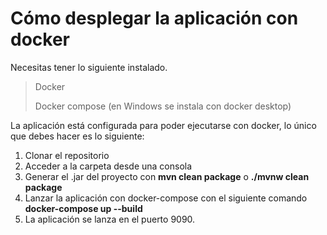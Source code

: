# Cómo desplegar la aplicación con docker

Necesitas tener lo siguiente instalado.
> Docker
> 
> Docker compose (en Windows se instala con docker desktop)

La aplicación está configurada para poder ejecutarse con docker, lo único que debes hacer es lo siguiente:
1. Clonar el repositorio
2. Acceder a la carpeta desde una consola
3. Generar el .jar del proyecto con **mvn clean package** o **./mvnw clean package**
4. Lanzar la aplicación con docker-compose con el siguiente comando **docker-compose up --build**
5. La aplicación se lanza en el puerto 9090.
